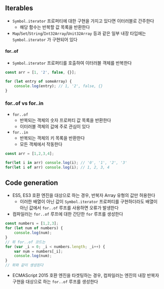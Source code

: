 ## Iterables

* `Symbol.iterator` 프로퍼티에 대한 구현을 가지고 있다면 이터러블로 간주한다
  * 해당 함수는 반복할 값 목록을 반환한다
* `Map`/`Set`/`String`/`Int32Array`/`Unit32Array` 등과 같은 일부 내장 타입에는 `Symbol.iterator` 가 구현되어 있다

#### for..of

* `Symbol.iterator` 프로퍼티를 호출하여 이터러블 객체를 반복한다

```typescript
const arr = [1, '2', false, {}];

for (let entry of someArray) {
    console.log(entry); // 1, '2', false, {}
}
```

### for..of vs for..in

* `for..of`
  * 반복되는 객체의 숫자 프로퍼티 값 목록을 반환한다
  * 이터러블 객체의 값에 주로 관심이 있다
* `for..in`
  * 반복되는 객체의 키 목록을 반환한다
  * 모든 객체에서 작동한다

```typescript
const arr = [1,2,3,4];

for(let i in arr) console.log(i); // '0', '1', '2', '3'
for(let i of arr) console.log(i); // 1, 2, 3, 4
```

## Code generation

* ES5, ES3 호환 엔진을 대상으로 하는 경우, 반복자 Array 유형의 값만 허용한다
  * 이러한 배열이 아닌 값이 `Symbol.iterator` 프로퍼티를 구현하더라도 배열이 아닌 값에서 `for..of` 루프를 사용하면 오류가 발생한다
* 컴파일러는 `for..of` 루프에 대한 간단한 `for` 루프를 생성한다

```typescript
const numbers = [1,2,3];
for (let num of numbers) {
    console.log(num);
}
// 위 for..of 코드는
for (var _i = 0; _i < numbers.length; _i++) {
    var num = numbers[_i];
    console.log(num);
}
// 위와 같이 생성된다
```

* ECMAScript 2015 호환 엔진을 타겟팅하는 경우, 컴파일러는 엔진의 내장 반복자 구현을 대상으로 하는 `for..of` 루프를 생성한다
